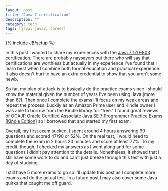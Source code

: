 ```yaml
---
layout: post
title: "Java 7 certification"
description: ""
category: tech
tags: [java, java7, career]
---
```

{% include JB/setup %}

In this post I wanted to share my experiences with the [Java 7 1Z0-803 certification](http://education.oracle.com/pls/web_prod-plq-dad/db_pages.getpage?page_id=458&get_params=p_track_id:JSE7Prog). There are probably naysayers out there who will say that certifications are worthless
but actually in my experience I've found that I learn best when I combine
both formal education and practical experience. It also doesn't hurt to have an extra credential to show that 
you aren't some newb.

So far, my plan of attack is to basically do the practice exams since I 
should know the material given the number of years I've been using Java (more than 6?).
Then once I complete the exams I'll focus on my weak areas and repeat the process.
Luckily as an Amazon Prime user and Kindle owner I was able to borrow from the Kindle 
library for "free." I found great reviews of 
<a href="http://www.amazon.com/Certified-Associate-Programmer-Practice-ebook/dp/B007SA1GNU" target="_blank">OCAJP Oracle Certified Associate Java SE 7 Programmer Practice Exams [Kindle Edition]</a> so I borrowed that and
started my first exam.

Overall, my first exam sucked. I spent around 4 hours answering 90 questions
and scored 47/90 or 52%. On the real test, I would need to complete the exam in
2 hours 20 minutes and score at least 77%. To my credit, though, I checked my
answers as I went along and for some questions I didn't pay attention to the details. 
Nonetheless, it showed that I still have some work to do and can't just breeze
through this test with just a day of studying.

I still have 5 more exams to go so I'll update this post as I complete more exams and do the actual test. In a future
post I may also cover some Java quirks that caught me off guard.